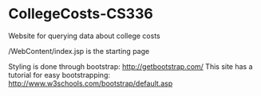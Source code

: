 # CollegeCosts-CS336
Website for querying data about college costs

/WebContent/index.jsp is the starting page

Styling is done through bootstrap: http://getbootstrap.com/
  This site has a tutorial for easy bootstrapping: http://www.w3schools.com/bootstrap/default.asp
